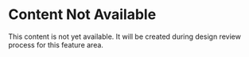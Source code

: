 # Content Not Available
This content is not yet available.  It will be created during design review process for this feature area.
